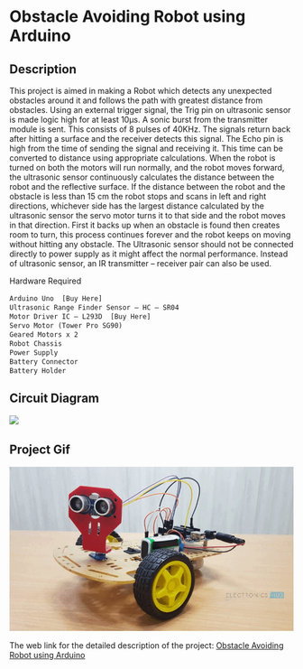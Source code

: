 
# Obstacle Avoiding Robot using Arduino  

## Description
This project is aimed in making a Robot which detects any unexpected obstacles around it and follows the path with greatest distance from obstacles. 
Using an external trigger signal, the Trig pin on ultrasonic sensor is made logic high for at least 10µs. A sonic burst from the transmitter module is sent. 
This consists of 8 pulses of 40KHz. The signals return back after hitting a surface and the receiver detects this signal. The Echo pin is high from the time of sending the signal and receiving it. This time can be converted to distance using appropriate calculations. 
When the robot is turned on both the motors will run normally, and the robot moves forward, the ultrasonic sensor continuously calculates the distance between the robot and the reflective surface. 
If the distance between the robot and the obstacle is less than 15 cm the robot stops and scans in left and right directions, whichever side has the largest distance calculated by the ultrasonic sensor the servo motor turns it to that side and the robot moves in that direction. 
First it backs up when an obstacle is found then creates room to turn, this process continues forever and the robot keeps on moving without hitting any obstacle. The Ultrasonic sensor should not be connected directly to power supply as it might affect the normal performance. 
Instead of ultrasonic sensor, an IR transmitter – receiver pair can also be used.


Hardware Required

    Arduino Uno  [Buy Here]
    Ultrasonic Range Finder Sensor – HC – SR04  
    Motor Driver IC – L293D  [Buy Here]
    Servo Motor (Tower Pro SG90)  
    Geared Motors x 2 
    Robot Chassis  
    Power Supply 
    Battery Connector
    Battery Holder

## Circuit Diagram 
![](https://www.electronicshub.org/wp-content/uploads/2015/12/Obstacle-Avoiding-Robot-using-Arduino-Circuit-1.jpg)
## Project Gif
![](https://raw.githubusercontent.com/HHP007/first_repo/master/ezgif-3-41d059f2a5.gif)

The web link for the detailed description of the project: [Obstacle Avoiding Robot using Arduino](https://www.electronicshub.org/obstacle-avoiding-robot-arduino/)